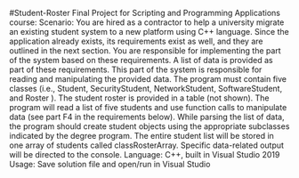 #Student-Roster
Final Project for Scripting and Programming Applications course:
Scenario: You are hired as a contractor to help a university migrate an existing student system to a new platform using C++ language.
Since the application already exists, its requirements exist as well, and they are outlined in the next section.
You are responsible for implementing the part of the system based on these requirements.
A list of data is provided as part of these requirements. This part of the system is responsible for reading and manipulating the provided data.
The program must contain five classes (i.e., Student, SecurityStudent, NetworkStudent, SoftwareStudent, and Roster ). 
The student roster is provided in a table (not shown). 
The program will read a list of five students and use function calls to manipulate data (see part F4 in the requirements below).
While parsing the list of data, the program should create student objects using the appropriate subclasses indicated by the degree program.
The entire student list will be stored in one array of students called classRosterArray. Specific data-related output will be directed to the console.
Language: C++, built in Visual Studio 2019
Usage: Save solution file and open/run in Visual Studio
